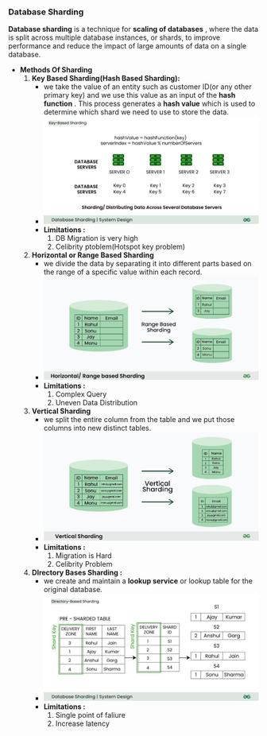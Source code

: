 ### Database Sharding

****Database sharding**** is a technique for  ****scaling of databases**** , where the data is split across multiple database instances, or shards, to improve performance and reduce the impact of large amounts of data on a single database.

* **Methods Of Sharding**
  1. **Key Based Sharding(Hash Based Sharding):**
     * we take the value of an entity such as customer ID(or any other primary key) and we use this value as an input of the  ****hash function**** . This process generates a ****hash value**** which is used to determine which shard we need to use to store the data.
     * ![1753319695075](image/DBSharding/1753319695075.png)
     * **Limitations :**
       1. DB Migration is very high
       2. Celibrity ptoblem(Hotspot key problem)
  2. **Horizontal or Range Based Sharding**
     * we divide the data by separating it into different parts based on the range of a specific value within each record.
     * ![1753320042859](image/DBSharding/1753320042859.png)
     * **Limitations :**
       1. Complex Query
       2. Uneven Data Distribution
  3. **Vertical Sharding**
     * we split the entire column from the table and we put those columns into new distinct tables.
     * ![1753320185896](image/DBSharding/1753320185896.png)
     * **Limitations :**
       1. Migration is Hard
       2. Celibrity Problem
  4. **DIrectory Bases Sharding :**
     * we create and maintain a ****lookup service**** or lookup table for the original database.
     * ![1753320446234](image/DBSharding/1753320446234.png)
     * **Limitations :**
       1. Single point of faliure
       2. Increase latency
